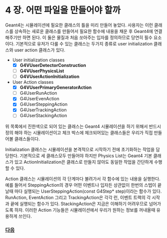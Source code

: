 # 4 장. 어떤 파일을 만들어야 할까

Geant4는 시뮬레이션에 필요한 클래스의 틀을 미리 만들어 놓았다. 사용자는 이런 클래스를 상속하는 새로운 클래스를 만들어서 필요한 함수에 내용을 채운 후 Geant4에 연결해주기만 하면 된다. 이 둘은 물질과 처음 쏘아주는 입자를 정의하므로 당연히 필수 요소이다. 기본적으로 유저가 다룰 수 있는 클래스는 두가지 종류로 user initialization 클래스와 user action 클래스가 있다.
- User initialization classes
  - [x] **G4VUserDetectorConstruction**
  - [ ] **G4VUserPhysicsList**
  - [ ] **G4VUserActionInitialization**
- User Action classes
  - [x] **G4VUserPrimaryGeneratorAction**
  - [ ] G4UserRunAction  
  - [x] G4UserEvenAction  
  - [x] G4UserSteppingAction
  - [x] G4UserTrackingAction
  - [ ] G4UserStackingAction
  
위 목록에서 진한색으로 되어 있는 클래스는 Geant4 시뮬레이션을 하기 위해서 반드시 정의 해야 하는 시뮬레이션이고 체크 박스에 체크되어있는 클래스들은 우리가 직접 만들어볼 클래스들이다. 

Initialization 클래스는 시뮬레이션을 본격적으로 시작하기 전에 초기화하는 작업을 담당한다. 기본적으로 세 클래스모두 만들어야 하지만 Physics List는 Geant4 기본 클래스가 있고 ActionInitialization은 클래스로 만들지 않아도 동일한 작업을 간단하게 수행할 수 있다.

Action 클래스는 시뮬레이션의 각 단계마다 불려가서 각 함수에 있는 내용을 실행한다. 예를 들어서 SteppingAction의 경우 어떤 이벤트나 입자든 상관없이 한번의 스텝이 끝날때 마다 실행되는 UserSteppingAction(const G4Step* step)이라는 함수가 있다. RunAction, EventAction 그리고 TrackingAction은 각각 런, 이벤트 트랙의 각 시작과 끝에 실행되는 함수가 있다. StackingAction은 지금은 이해하기 어려우므로 넘어가도록 하자. 이러한 Action 기능들은 시뮬레이션에서 우리가 원하는 정보를 꺼내올때 유용하게 쓰인다.

### [다음](https://github.com/KUNPL/G4Starter-KUNPL/blob/master/manual/Chapter5-DetectorConstruction.md)
